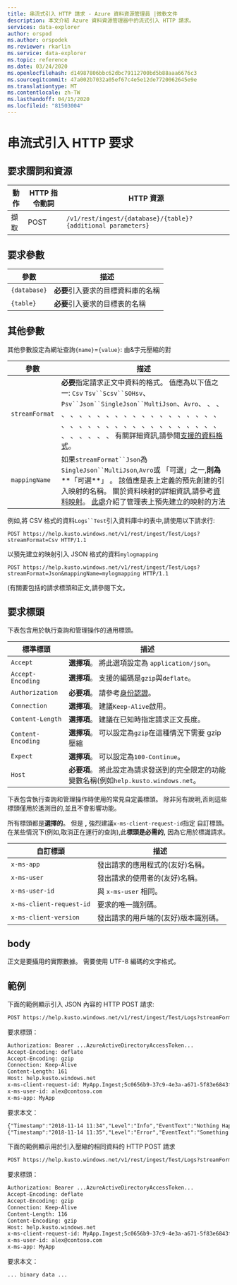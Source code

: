 ```yaml
---
title: 串流式引入 HTTP 請求 - Azure 資料資源管理員 |微軟文件
description: 本文介紹 Azure 資料資源管理器中的流式引入 HTTP 請求。
services: data-explorer
author: orspod
ms.author: orspodek
ms.reviewer: rkarlin
ms.service: data-explorer
ms.topic: reference
ms.date: 03/24/2020
ms.openlocfilehash: d14987806bbc62dbc79112700bd5b88aaa6676c3
ms.sourcegitcommit: 47a002b7032a05ef67c4e5e12de7720062645e9e
ms.translationtype: MT
ms.contentlocale: zh-TW
ms.lasthandoff: 04/15/2020
ms.locfileid: "81503004"
---
```

# <a name="streaming-ingestion-http-request"></a>串流式引入 HTTP 要求

## <a name="request-verb-and-resource"></a>要求謂詞和資源

|動作    |HTTP 指令動詞|HTTP 資源                                               |
|----------|---------|------------------------------------------------------------|
|擷取    |POST     |`/v1/rest/ingest/{database}/{table}?{additional parameters}`|

## <a name="request-parameters"></a>要求參數

| 參數    |  描述                                                                                                |
|--------------|-------------------------------------------------------------------------------------------------------------|
| `{database}` | **必要**引入要求的目標資料庫的名稱                                          |
| `{table}`    | **必要**引入要求的目標表的名稱                                             |

## <a name="additional-parameters"></a>其他參數
其他參數設定為網址查詢`{name}`=`{value}`: 由&字元壓縮的對


| 參數    |  描述                                                                                                |
|--------------|-------------------------------------------------------------------------------------------------------------|
|`streamFormat`| **必要**指定請求正文中資料的格式。 值應為以下值之一: `Csv` `Tsv``Scsv``SOHsv`、`Psv``Json``SingleJson``MultiJson`、`Avro`、 、 、 、 、 、 、 、 、 、 、 、 、 、 、 、 、 、 、 、 、 、 、 、 、 、 、 、 、 、 、 、 、 、 、 、 、 、 、 、 、 、 、 、 、 有關詳細資訊,請參閱[支援的資料格式](https://docs.microsoft.com/azure/data-explorer/ingestion-supported-formats)。|
|`mappingName` | 如果`streamFormat``Json`為`SingleJson``MultiJson`,`Avro`或 「可選」之一,**則為****「可選**」 。 該值應是表上定義的預先創建的引入映射的名稱。 關於資料映射的詳細資訊,請參考[資料映射](../../management/mappings.md)。 [此處](../../management/create-ingestion-mapping-command.md)介紹了管理表上預先建立的映射的方法 |
              

例如,將 CSV 格式的資料`Logs``Test`引入資料庫中的表中,請使用以下請求行:

```
POST https://help.kusto.windows.net/v1/rest/ingest/Test/Logs?streamFormat=Csv HTTP/1.1
```

以預先建立的映射引入 JSON 格式的資料`mylogmapping`

```
POST https://help.kusto.windows.net/v1/rest/ingest/Test/Logs?streamFormat=Json&mappingName=mylogmapping HTTP/1.1
```


(有關要包括的請求標頭和正文,請參閱下文。

## <a name="request-headers"></a>要求標頭

下表包含用於執行查詢和管理操作的通用標頭。

|標準標頭  |描述                                                                                                              |
|------------------|------------------------------------------------------------------------------------------------------------------------|
|`Accept`          |**選擇項**。 將此選項設定為 `application/json`。                                                                           |
|`Accept-Encoding` |**選擇項**。 支援的編碼是`gzip`與`deflate`。                                                             |
|`Authorization`   |**必要項**。 請參考[身份認證](./authentication.md)。                                                                |
|`Connection`      |**選擇項**。 建議`Keep-Alive`啟用。                                                           |
|`Content-Length`  |**選擇項**。 建議在已知時指定請求正文長度。                                   |
|`Content-Encoding`|**選擇項**。 可以設定為`gzip`在這種情況下需要 gzip 壓縮                                 |
|`Expect`          |**選擇項**。 可以設定為`100-Continue`。                                                                             |
|`Host`            |**必要項**。 將此設定為請求發送到的完全限定的功能變數名稱(例如`help.kusto.windows.net`。|

下表包含執行查詢和管理操作時使用的常見自定義標頭。 除非另有說明,否則這些標頭僅用於遙測目的,並且不會影響功能。

所有標頭都是**選擇的**。 但是 **,** 強烈建議`x-ms-client-request-id`指定 自訂標頭。 在某些情況下(例如,取消正在運行的查詢),此**標頭是必需的,** 因為它用於標識請求。


|自訂標頭           |描述                                                                                               |
|------------------------|----------------------------------------------------------------------------------------------------------|
|`x-ms-app`              |發出請求的應用程式的(友好)名稱。                                                |
|`x-ms-user`             |發出請求的使用者的(友好)名稱。                                                       |
|`x-ms-user-id`          |與 `x-ms-user` 相同。                                                                                      |
|`x-ms-client-request-id`|要求的唯一識別碼。                                                                      |
|`x-ms-client-version`   |發出請求的用戶端的(友好)版本識別碼。                                      |

## <a name="body"></a>body

正文是要攝用的實際數據。 需要使用 UTF-8 編碼的文字格式。

## <a name="examples"></a>範例

下面的範例顯示引入 JSON 內容的 HTTP POST 請求:

```txt
POST https://help.kusto.windows.net/v1/rest/ingest/Test/Logs?streamFormat=Json&mappingName=mylogmapping HTTP/1.1
```

要求標頭：

```txt
Authorization: Bearer ...AzureActiveDirectoryAccessToken...
Accept-Encoding: deflate
Accept-Encoding: gzip
Connection: Keep-Alive
Content-Length: 161
Host: help.kusto.windows.net
x-ms-client-request-id: MyApp.Ingest;5c0656b9-37c9-4e3a-a671-5f83e6843fce
x-ms-user-id: alex@contoso.com
x-ms-app: MyApp
```

要求本文：

```txt
{"Timestamp":"2018-11-14 11:34","Level":"Info","EventText":"Nothing Happened"}
{"Timestamp":"2018-11-14 11:35","Level":"Error","EventText":"Something Happened"}
```

下面的範例顯示用於引入壓縮的相同資料的 HTTP POST 請求

```txt
POST https://help.kusto.windows.net/v1/rest/ingest/Test/Logs?streamFormat=Json&mappingName=mylogmapping HTTP/1.1
```

要求標頭：

```txt
Authorization: Bearer ...AzureActiveDirectoryAccessToken...
Accept-Encoding: deflate
Accept-Encoding: gzip
Connection: Keep-Alive
Content-Length: 116
Content-Encoding: gzip
Host: help.kusto.windows.net
x-ms-client-request-id: MyApp.Ingest;5c0656b9-37c9-4e3a-a671-5f83e6843fce
x-ms-user-id: alex@contoso.com
x-ms-app: MyApp
```

要求本文：

```
... binary data ...
```